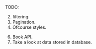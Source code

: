 TODO: 

<!-- 1. Update image sepratly from athor input forms athorwise it does nog work...  -->
<!-- 2. Set default picture if no files are uploaded --> 
2. filtering 
3. Pagination. 
4. Ofcourse styles. 
<!-- 5. Make a new page (browse books) -->
6. Book API. 
7. Take a look at data stored in database. 
